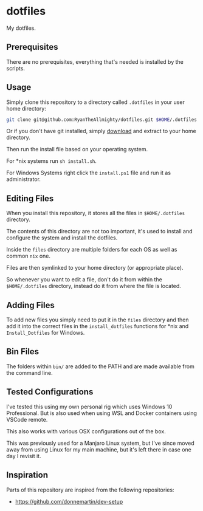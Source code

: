 # dotfiles

My dotfiles.

## Prerequisites

There are no prerequisites, everything that's needed is installed by the scripts.

## Usage

Simply clone this repository to a directory called `.dotfiles` in your user home directory:

```sh
git clone git@github.com:RyanTheAllmighty/dotfiles.git $HOME/.dotfiles
```

Or if you don't have git installed, simply
[download](https://github.com/RyanTheAllmighty/dotfiles/archive/master.zip) and extract to your home
directory.

Then run the install file based on your operating system.

For \*nix systems run `sh install.sh`.

For Windows Systems right click the `install.ps1` file and run it as administrator.

## Editing Files

When you install this repository, it stores all the files in `$HOME/.dotfiles` directory.

The contents of this directory are not too important, it's used to install and configure the system
and install the dotfiles.

Inside the `files` directory are multiple folders for each OS as well as common `nix` one.

Files are then symlinked to your home directory (or appropriate place).

So whenever you want to edit a file, don't do it from within the `$HOME/.dotfiles` directory,
instead do it from where the file is located.

## Adding Files

To add new files you simply need to put it in the `files` directory and then add it into the correct
files in the `install_dotfiles` functions for \*nix and `Install_Dotfiles` for Windows.

## Bin Files

The folders within `bin/` are added to the PATH and are made available from the command line.

## Tested Configurations

I've tested this using my own personal rig which uses Windows 10 Professional. But is also used when
using WSL and Docker containers using VSCode remote.

This also works with various OSX configurations out of the box.

This was previously used for a Manjaro Linux system, but I've since moved away from using Linux for
my main machine, but it's left there in case one day I revisit it.

## Inspiration

Parts of this repository are inspired from the following repositories:

- <https://github.com/donnemartin/dev-setup>
